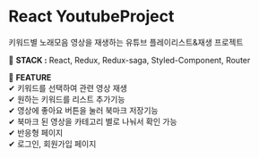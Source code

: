 # React YoutubeProject
키워드별 노래모음 영상을 재생하는 유튜브 플레이리스트&재생 프로젝트

🎈 **STACK :** React, Redux, Redux-saga, Styled-Component, Router

🎈 **FEATURE**  
✔ 키워드를 선택하여 관련 영상 재생  
✔ 원하는 키워드를 리스트 추가기능  
✔ 영상에 좋아요 버튼을 눌러 북마크 저장기능  
✔ 북마크 된 영상을 카테고리 별로 나눠서 확인 가능  
✔ 반응형 페이지  
✔ 로그인, 회원가입 페이지  
